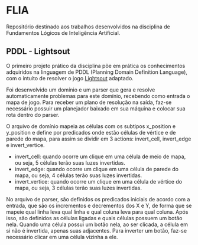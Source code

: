 # FLIA
Repositório destinado aos trabalhos desenvolvidos na disciplina de Fundamentos Lógicos de Inteligência Artificial.

## PDDL - Lightsout
O primeiro projeto prático da disciplina põe em prática os conhecimentos adquiridos na linguagem de PDDL (Planning Domain Definition Language), com o intuito de resolver o jogo [Lightsout](https://www.logicgamesonline.com/lightsout/) adaptado.

Foi desenvolvido um domínio e um parser que gera e resolve automaticamente problemas para este domínio, recebendo como entrada o mapa de jogo. Para receber um plano de resolução na saída, faz-se necessário possuir um planejador baixado em sua máquina e colocar sua rota dentro do parser.

O arquivo de domínio mapeia as células com os subtipos x_position e y_position e define por predicados onde estão células de vértice e de parede do mapa, para assim se dividir em 3 actions: invert_cell, invert_edge e invert_vertice.

- invert_cell: quando ocorre um clique em uma célula de meio de mapa, ou seja, 5 células terão suas luzes invertidas.
- invert_edge: quando ocorre um clique em uma célula de parede do mapa, ou seja, 4 células terão suas luzes invertidas.
- invert_vertice: quando ocorre um clique em uma célula de vértice do mapa, ou seja, 3 células terão suas luzes invertidas.
  
No arquivo de parser, são definidos os predicados iniciais de acordo com a entrada, que são os incrementos e decrementos dos X e Y, de forma que se mapeie qual linha leva qual linha e qual coluna leva para qual coluna. Após isso, são definidos as células ligadas e quais células possuem um botão nela. Quando uma célula possui um botão nela, ao ser clicada, a célula em si não é invertida, apenas suas adjacentes. Para inverter um botão, faz-se necessário clicar em uma célula vizinha a ele.
